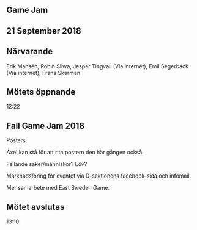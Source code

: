 ## Game Jam
## 21 September 2018

## Närvarande
Erik Mansén, Robin Sliwa, Jesper Tingvall (Via internet), Emil Segerbäck (Via internet), Frans Skarman

## Mötets öppnande
12:22

## Fall Game Jam 2018
Posters.

Axel kan stå för att rita postern den här gången också.

Fallande saker/människor? Löv?

Marknadsföring för eventet via D-sektionens facebook-sida och infomail.

Mer samarbete med East Sweden Game.

## Mötet avslutas
13:10

